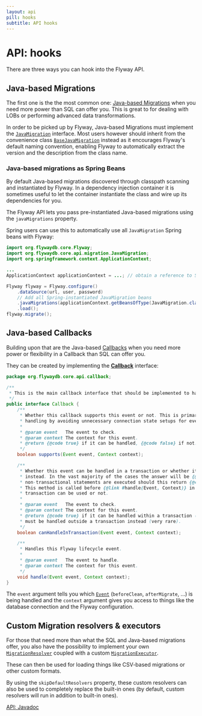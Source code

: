 ```yaml
---
layout: api
pill: hooks
subtitle: API hooks
---
```

# API: hooks

There are three ways you can hook into the Flyway API.

## Java-based Migrations

The first one is the the most common one: [Java-based Migrations](/documentation/migrations#java-based-migrations)
when you need more power than SQL can offer you. This is great to for dealing with LOBs or performing advanced
data transformations.

In order to be picked up by Flyway, Java-based Migrations must implement the
[`JavaMigration`](/documentation/api/javadoc/org/flywaydb/core/api/migration/JavaMigration) interface. Most users
however should inherit from the convenience class [`BaseJavaMigration`](/documentation/api/javadoc/org/flywaydb/core/api/migration/BaseJavaMigration)
instead as it encourages Flyway's default naming convention, enabling Flyway to automatically extract the version and
the description from the class name.

### Java-based migrations as Spring Beans

By default Java-based migrations discovered through classpath scanning and instantiated by Flyway. In a dependency
injection container it is sometimes useful to let the container instantiate the class and wire up its dependencies for you.

The Flyway API lets you pass pre-instantiated Java-based migrations using the `javaMigrations` property.

Spring users can use this to automatically use all `JavaMigration` Spring beans with Flyway:

```java
import org.flywaydb.core.Flyway;
import org.flywaydb.core.api.migration.JavaMigration;
import org.springframework.context.ApplicationContext;

...
ApplicationContext applicationContext = ...; // obtain a reference to Spring's ApplicationContext.

Flyway flyway = Flyway.configure()
    .dataSource(url, user, password)
    // Add all Spring-instantiated JavaMigration beans
    .javaMigrations(applicationContext.getBeansOfType(JavaMigration.class).values().toArray(new JavaMigration[0]))
    .load();
flyway.migrate();
```

## Java-based Callbacks

Building upon that are the Java-based [Callbacks](/documentation/callbacks)
when you need more power or flexibility in a Callback than SQL can offer you.

They can be created by implementing the [**Callback**](/documentation/api/javadoc/org/flywaydb/core/api/callback/Callback)
interface:

```java
package org.flywaydb.core.api.callback;

/**
 * This is the main callback interface that should be implemented to handle Flyway lifecycle events.
 */
public interface Callback {
    /**
     * Whether this callback supports this event or not. This is primarily meant as a way to optimize event 
     * handling by avoiding unnecessary connection state setups for events that will not be handled anyway.
     *
     * @param event   The event to check.
     * @param context The context for this event.
     * @return {@code true} if it can be handled, {@code false} if not.
     */
    boolean supports(Event event, Context context);

    /**
     * Whether this event can be handled in a transaction or whether it must be handled outside a transaction
     * instead. In the vast majority of the cases the answer will be {@code true}. Only in the rare cases where
     * non-transactional statements are executed should this return {@code false}.
     * This method is called before {@link #handle(Event, Context)} in order to determine in advance whether a 
     * transaction can be used or not.
     *
     * @param event   The event to check.
     * @param context The context for this event.
     * @return {@code true} if it can be handled within a transaction (almost all cases). {@code false} if it
     * must be handled outside a transaction instead (very rare).
     */
    boolean canHandleInTransaction(Event event, Context context);

    /**
     * Handles this Flyway lifecycle event.
     *
     * @param event   The event to handle.
     * @param context The context for this event.
     */
    void handle(Event event, Context context);
}
```

The `event` argument tells you which [`Event`](/documentation/api/javadoc/org/flywaydb/core/api/callback/Event) 
(`beforeClean`, `afterMigrate`, ...) is being handled and the `context` argument gives you access to things
like the database connection and the Flyway configuration.

## Custom Migration resolvers &amp; executors

For those that need more than what the SQL and Java-based migrations offer, you also have the possibility to
implement your own [`MigrationResolver`](/documentation/api/javadoc/org/flywaydb/core/api/resolver/MigrationResolver)
coupled with a custom [`MigrationExecutor`](/documentation/api/javadoc/org/flywaydb/core/api/executor/MigrationExecutor).

These can then be used for loading things like CSV-based migrations or other custom formats.

By using the `skipDefaultResolvers` property, these custom resolvers can also be used
to completely replace the built-in ones (by default, custom resolvers will run in addition to
built-in ones).

<p class="next-steps">
    <a class="btn btn-primary" href="/documentation/api/javadoc">API: Javadoc <i class="fa fa-arrow-right"></i></a>
</p>